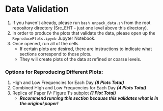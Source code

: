 # Data Validation

1. If you haven't already, please run `bash unpack_data.sh` from the root repository directory (Src_EHT - just one level above this directory). 
2. In order to produce the plots that validate the data, please open up the `ReproducePlots.ipynb` Jupyter Notebook. 
3. Once opened, run all of the cells.
   - If certain plots are desired, there are instructions to indicate what sections correspond to those plots. 
   - They will create plots of the data at refined or coarse levels.

### Options for Reproducing Different Plots:
1. High and Low Frequencies for Each Day _**(8 Plots Total)**_
2. Combined High and Low Frequencies for Each Day _**(4 Plots Total)**_
3. Replica of Paper IV: Figure 1's subplot _**(1 Plot Total)**_
   - _**Recommend running this section because this validates what is in the original paper!**_